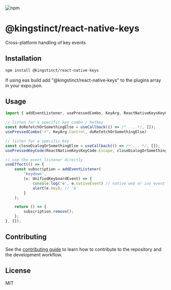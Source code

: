 ![npm](https://img.shields.io/npm/v/@kingstinct/react-native-keys)

# @kingstinct/react-native-keys

Cross-platform handling of key events

## Installation

```sh
npm install @kingstinct/react-native-keys
```

If using eas build add "@kingstinct/react-native-keys" to the plugins array in your expo.json.

## Usage

```js
import { addEventListener, usePressedCombo, KeyArg, ReactNativeKeysKeyCode } from "@kingstinct/react-native-keys";

// listen for a specific key combo / hotkey
const doRefetchOrSomethingElse = useCallback(() => /* ... */, []);
usePressedCombo('r', KeyArg.Control, doRefetchOrSomethingElse)

// listen for a specific key
const closeDialogOrSomethingElse = useCallback(() => /* ... */, []);
usePressedKeyCode(ReactNativeKeysKeyCode.Escape, closeDialogOrSomethingElse)

// use the event listener directly
useEffect(() => {
    const subscription = addEventListener(
        'keydown',
        (e: UnifiedKeyboardEvent) => {
            console.log('e', e.nativeEvent) // native web or ios event
            alert(e.key); // 'A'
        }
    );

    return () => {
        subscription.remove();
    };
}, []);
```

## Contributing

See the [contributing guide](CONTRIBUTING.md) to learn how to contribute to the repository and the development workflow.

## License

MIT
